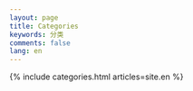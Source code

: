 ```yaml
---
layout: page
title: Categories
keywords: 分类
comments: false
lang: en
---
```


{% include categories.html articles=site.en %}
